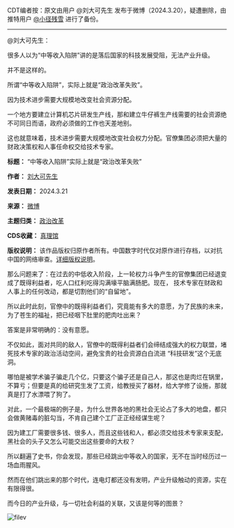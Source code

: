 CDT编者按：原文由用户 @刘大可先生 发布于微博（2024.3.20），疑遭删除，由推特用户 [@小径残雪](https://twitter.com/xiaojingcanxue/status/1770745713845997946 "@小径残雪") 进行了备份。




---


@刘大可先生：


很多人以为“中等收入陷阱”讲的是落后国家的科技发展受阻，无法产业升级。


并不是这样的。


所谓“中等收入陷阱”，实际上就是“政治改革失败”。


因为技术进步需要大规模地改变社会资源分配。


一个地方要建立计算机芯片研发生产线，那和建立牛仔裤生产线需要的社会资源绝不可同日而语，政府必须做的工作也天差地别。


这也就意味着，技术进步需要大规模地改变社会权力分配。官僚集团必须把大量的财政决策权和人事任命权交给技术专家。




**标题：** “中等收入陷阱”实际上就是“政治改革失败”  

**作者：** [刘大可先生](https://chinadigitaltimes.net/space/刘大可先生)  

**发表日期：** 2024.3.21  

**来源：** [微博](https://chinadigitaltimes.net/chinese/feed)  

**主题归类：** [政治改革](https://chinadigitaltimes.net/space/政治改革)  

**CDS收藏：** [真理馆](https://chinadigitaltimes.net/space/%E7%9C%9F%E7%90%86%E9%A6%86)  

**版权说明：** 该作品版权归原作者所有。中国数字时代仅对原作进行存档，以对抗中国的网络审查。[详细版权说明](https://chinadigitaltimes.net/chinese/copyright)。


那么问题来了：在过去的中低收入阶段，上一轮权力斗争产生的官僚集团已经退变成了既得利益者，吃人口红利吃得沟满壕平脑满肠肥。现在， 技术专家在财政和人事上的任何改动，都是切割他们的“自留地”。


所以此时此刻，官僚中的既得利益者们，究竟能有多大的意愿，为了民族的未来，为了苍生的福祉，把已经咽下肚里的肥肉吐出来？


答案是非常明确的：没有意愿。


不仅如此，面对共同的敌人，官僚中的既得利益者们会缔结成强大的权力联盟，堵死技术专家的政治活动空间，避免宝贵的社会资源白白流进 “科技研发”这个无底洞。


哪怕是被学术骗子骗走几个亿，只要这个骗子还是自己人，那这也是肉烂在锅里，不算亏；但要是真的给研究生发了工资，给教授买了器材，给大学修了设施，那就真是打了水漂喂了狗了。


对此，一个最极端的例子是，为什么世界各地的黑社会无论占了多大的地盘，都只会做黄赌毒的脏勾当，不肯自己建个工厂正正经经谋生呢？


因为建工厂需要很多钱、很多人，而且这些钱和人，都必须交给技术专家来支配，黑社会的头子又怎么可能交出这些要命的大权？


所以翻遍了史书，你会发现，那些已经跳出中等收入的国家，无不在当时经历过一场血雨腥风。


然而在他们跳出来的那个时代，连电灯都还没有发明，产业升级触动的资源，实在有限得很。


而今日的产业升级，与一切社会利益的关联，又该是何等的图景？


![filev](https://chinadigitaltimes.net/chinese/files/2024/03/image-1711022270023.png)

